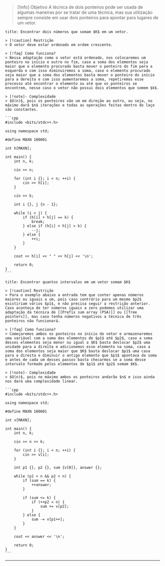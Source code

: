 > [!info] Objetivo
> A técnica de dois ponteiros pode ser usada de algumas maneiras por se tratar de uma técnica, mas sua utilização sempre consiste em usar dois ponteiros para apontar para lugares de um vetor.

`````ad-example
title: Encontrar dois números que somam $K$ em um vetor.

> [!caution] Restrição
> O vetor deve estar ordenado em ordem crescente.

> [!faq] Como funciona?
> Nessa adaptação como o vetor está ordenado, nos colocaremos um ponteiro no início e outro no fim, caso a soma dos elementos seja maior que o elemento procurado basta mover o ponteiro do fim para a esquerda e com isso diminuiremos a soma, caso o elemento procurado seja maior que a soma dos elementos basta mover o ponteiro do início para a dereita e com isso aumentaremos a soma, repetiremos esse processo até encontrar o elemento ou até que os ponteiros se encontrem, nesse caso o vetor não possui dois elementos que somem $k$.

> [!note]- Complexidade
> $O(n)$, pois os ponteiros vão um em direção ao outro, ou seja, no máximo dará $n$ iterações e todas as operações feitas dentro do laço são constantes.

```cpp
#include <bits/stdc++.h>

using namespace std;

#define MAXN 100001

int h[MAXN];

int main() {
    int n, k;

    cin >> n;

    for (int i {}; i < n; ++i) {
        cin >> h[i];
    }

    cin >> k;

    int i {}, j {n - 1};

    while (i < j) {
        if (h[i] + h[j] == k) {
            break;
        } else if (h[i] + h[j] > k) {
            --j;
        } else {
            ++i;
        }
    }

    cout << h[i] << " " << h[j] << '\n';

    return 0;
}
```
`````

````ad-example
title: Encontrar quantos intervalos em um vetor somam $K$

> [!caution] Restrição
> Para o exemplo abaixo a entrada tem que conter apenas números maiores ou iguais a um, pois caso contrário para um mesmo $p2$ existiriam vários $p1$, e não precisa seguir a restrição anterior. Caso aconteça de ter números iguais a zero podemos utilizar uma adaptação da técnica de [[Prefix sum array (PSA)]] ou [[Tree pointers]], mas caso tenha números negativos a técnica de três ponteiros não funcionará.

> [!faq] Como funciona?
> Começaremos ambos os ponteiros no início do vetor e armazenaremos uma variável com a soma dos elementos de $p1$ até $p2$, caso a soma desses elementos seja menor ou igual a $K$ basta deslocar $p2$ uma unidade para a direita e adicionemos esse elemento na soma, caso a soma dos elementos seja maior que $K$ basta deslocar $p1$ uma casa para a direita e diminuir o antigo elemento que $p1$ apontava da soma e antes de cada um desses passos basta checarmos se a soma desse intervalo formado pelos elementos de $p1$ até $p2$ somam $K$.

> [!note]- Complexidade
> $O(n)$, pois no máximo ambos os ponteiros andarão $n$ e isso ainda nos dará uma complexidade linear.

```cpp
#include <bits/stdc++.h>

using namespace std;

#define MAXN 100001

int v[MAXN];

int main() {
    int n, k;
    
    cin >> n >> k;
    
    for (int i {}; i < n; ++i) {
        cin >> v[i];
    }
    
    int p1 {}, p2 {}, sum {v[0]}, answer {};
    
    while (p1 < n && p2 < n) {
        if (sum == k) {
            ++answer;
        }
        
        if (sum <= k) {
            if (++p2 < n) {
                sum += v[p2];
            }
        } else {
            sum -= v[p1++];
        }
    }
    
    cout << answer << '\n';

    return 0;
}
```
````

---